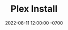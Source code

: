 ---
title: Plex Install
date: 2022-08-11 12:00:00 -0700
categories: [homelab,software]
tags: [nas,plex,hosting] # TAG names should always be lowercase
---